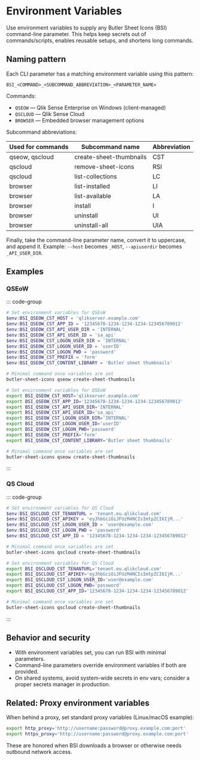 # Environment Variables

Use environment variables to supply any Butler Sheet Icons (BSI) command-line parameter. This helps keep secrets out of commands/scripts, enables reusable setups, and shortens long commands.

## Naming pattern

Each CLI parameter has a matching environment variable using this pattern:

`BSI_<COMMAND>_<SUBCOMMAND_ABBREVIATION>_<PARAMETER_NAME>`

Commands:

- `QSEOW` — Qlik Sense Enterprise on Windows (client-managed)
- `QSCLOUD` — Qlik Sense Cloud
- `BROWSER` — Embedded browser management options

Subcommand abbreviations:

| Used for commands | Subcommand name         | Abbreviation |
| ----------------- | ----------------------- | ------------ |
| qseow, qscloud    | create-sheet-thumbnails | CST          |
| qscloud           | remove-sheet-icons      | RSI          |
| qscloud           | list-collections        | LC           |
| browser           | list-installed          | LI           |
| browser           | list-available          | LA           |
| browser           | install                 | I            |
| browser           | uninstall               | UI           |
| browser           | uninstall-all           | UIA          |

Finally, take the command-line parameter name, convert it to uppercase, and append it. Example: `--host` becomes `_HOST`, `--apiuserdir` becomes `_API_USER_DIR`.

## Examples

### QSEoW

::: code-group

```powershell [PowerShell]
# Set environment variables for QSEoW
$env:BSI_QSEOW_CST_HOST = 'qlikserver.example.com'
$env:BSI_QSEOW_CST_APP_ID = '12345678-1234-1234-1234-123456789012'
$env:BSI_QSEOW_CST_API_USER_DIR = 'INTERNAL'
$env:BSI_QSEOW_CST_API_USER_ID = 'sa_api'
$env:BSI_QSEOW_CST_LOGON_USER_DIR = 'INTERNAL'
$env:BSI_QSEOW_CST_LOGON_USER_ID = 'userID'
$env:BSI_QSEOW_CST_LOGON_PWD = 'password'
$env:BSI_QSEOW_CST_PREFIX = 'form'
$env:BSI_QSEOW_CST_CONTENT_LIBRARY = 'Butler sheet thumbnails'

# Minimal command once variables are set
butler-sheet-icons qseow create-sheet-thumbnails
```

```bash [Bash]
# Set environment variables for QSEoW
export BSI_QSEOW_CST_HOST='qlikserver.example.com'
export BSI_QSEOW_CST_APP_ID='12345678-1234-1234-1234-123456789012'
export BSI_QSEOW_CST_API_USER_DIR='INTERNAL'
export BSI_QSEOW_CST_API_USER_ID='sa_api'
export BSI_QSEOW_CST_LOGON_USER_DIR='INTERNAL'
export BSI_QSEOW_CST_LOGON_USER_ID='userID'
export BSI_QSEOW_CST_LOGON_PWD='password'
export BSI_QSEOW_CST_PREFIX='form'
export BSI_QSEOW_CST_CONTENT_LIBRARY='Butler sheet thumbnails'

# Minimal command once variables are set
butler-sheet-icons qseow create-sheet-thumbnails
```

:::

### QS Cloud

::: code-group

```powershell [PowerShell]
# Set environment variables for QS Cloud
$env:BSI_QSCLOUD_CST_TENANTURL = 'tenant.eu.qlikcloud.com'
$env:BSI_QSCLOUD_CST_APIKEY = 'eyJhbGciOiJFUzM4NCIsImtpZCI6IjM...'
$env:BSI_QSCLOUD_CST_LOGON_USER_ID = 'user@example.com'
$env:BSI_QSCLOUD_CST_LOGON_PWD = 'password'
$env:BSI_QSCLOUD_CST_APP_ID = '12345678-1234-1234-1234-123456789012'

# Minimal command once variables are set
butler-sheet-icons qscloud create-sheet-thumbnails
```

```bash [Bash]
# Set environment variables for QS Cloud
export BSI_QSCLOUD_CST_TENANTURL='tenant.eu.qlikcloud.com'
export BSI_QSCLOUD_CST_APIKEY='eyJhbGciOiJFUzM4NCIsImtpZCI6IjM...'
export BSI_QSCLOUD_CST_LOGON_USER_ID='user@example.com'
export BSI_QSCLOUD_CST_LOGON_PWD='password'
export BSI_QSCLOUD_CST_APP_ID='12345678-1234-1234-1234-123456789012'

# Minimal command once variables are set
butler-sheet-icons qscloud create-sheet-thumbnails
```

:::

## Behavior and security

- With environment variables set, you can run BSI with minimal parameters.
- Command-line parameters override environment variables if both are provided.
- On shared systems, avoid system-wide secrets in env vars; consider a proper secrets manager in production.

## Related: Proxy environment variables

When behind a proxy, set standard proxy variables (Linux/macOS example):

```bash
export http_proxy='http://username:password@proxy.example.com:port'
export https_proxy='http://username:password@proxy.example.com:port'
```

These are honored when BSI downloads a browser or otherwise needs outbound network access.
